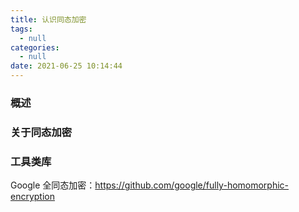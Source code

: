 ```yaml
---
title: 认识同态加密
tags:
  - null
categories:
  - null
date: 2021-06-25 10:14:44
---
```


### 概述



### 关于同态加密



<!-- more -->



### 工具类库

Google 全同态加密：<https://github.com/google/fully-homomorphic-encryption> 
